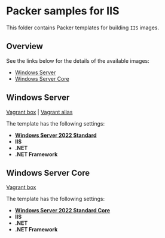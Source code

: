 # Packer samples for IIS

This folder contains Packer templates for building `IIS` images.

## Overview

See the links below for the details of the available images:

- [Windows Server](#windows-server)
- [Windows Server Core](#windows-server-core)

## Windows Server

[Vagrant box](https://app.vagrantup.com/gusztavvargadr/boxes/iis-windows-server) | [Vagrant alias](https://app.vagrantup.com/gusztavvargadr/boxes/iis)  

The template has the following settings:

- [**Windows Server 2022 Standard**](../windows-server/README.md#2022-standard)
- **IIS**
- **.NET**
- **.NET Framework**

## Windows Server Core

[Vagrant box](https://app.vagrantup.com/gusztavvargadr/boxes/iis-windows-server-core)  

The template has the following settings:

- [**Windows Server 2022 Standard Core**](../windows-server/README.md#2022-standard-core)
- **IIS**
- **.NET**
- **.NET Framework**
